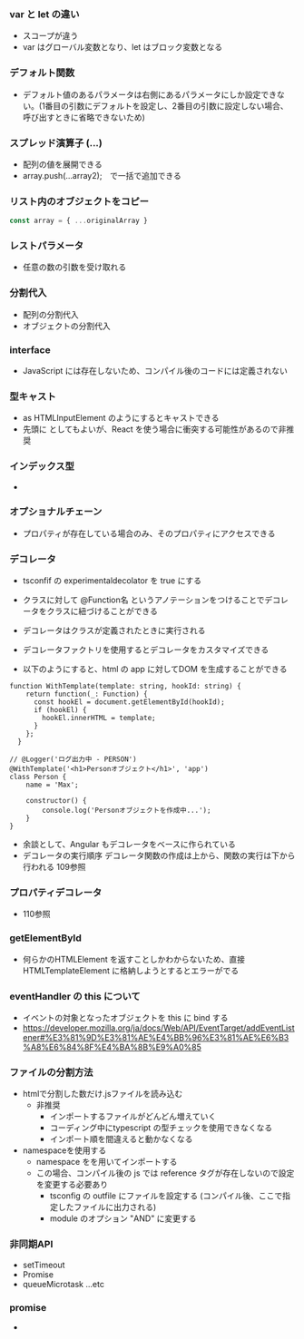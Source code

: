 ### var と let の違い
- スコープが違う
- var はグローバル変数となり、let はブロック変数となる

### デフォルト関数
- デフォルト値のあるパラメータは右側にあるパラメータにしか設定できない。(1番目の引数にデフォルトを設定し、2番目の引数に設定しない場合、呼び出すときに省略できないため)

### スプレッド演算子 (...)
- 配列の値を展開できる
- array.push(...array2);　で一括で追加できる

### リスト内のオブジェクトをコピー

``` javascript
const array = { ...originalArray }
```
### レストパラメータ
- 任意の数の引数を受け取れる

### 分割代入
- 配列の分割代入
- オブジェクトの分割代入

### interface
- JavaScript には存在しないため、コンパイル後のコードには定義されない

### 型キャスト
- as HTMLInputElement のようにするとキャストできる
- 先頭に <HTMLInputElement> としてもよいが、React を使う場合に衝突する可能性があるので非推奨

### インデックス型
- 
  
### オプショナルチェーン
- プロパティが存在している場合のみ、そのプロパティにアクセスできる

### デコレータ
  - tsconfif の experimentaldecolator を true にする
  - クラスに対して @Function名 というアノテーションをつけることでデコレータをクラスに紐づけることができる
  - デコレータはクラスが定義されたときに実行される
  
  - デコレータファクトリを使用するとデコレータをカスタマイズできる
  - 以下のようにすると、html の app に対してDOM を生成することができる

```
function WithTemplate(template: string, hookId: string) {
    return function(_: Function) {
      const hookEl = document.getElementById(hookId);
      if (hookEl) {
        hookEl.innerHTML = template;
      }
    };
  }
  
// @Logger('ログ出力中 - PERSON')
@WithTemplate('<h1>Personオブジェクト</h1>', 'app')
class Person {
    name = 'Max';

    constructor() {
        console.log('Personオブジェクトを作成中...');
    }
}
```

  - 余談として、Angular もデコレータをベースに作られている
  - デコレータの実行順序 デコレータ関数の作成は上から、関数の実行は下から行われる 109参照

### プロパティデコレータ
  - 110参照
  
### getElementById
  - 何らかのHTMLElement を返すことしかわからないため、直接HTMLTemplateElement に格納しようとするとエラーがでる

### eventHandler の this について
  - イベントの対象となったオブジェクトを this に bind する
  - https://developer.mozilla.org/ja/docs/Web/API/EventTarget/addEventListener#%E3%81%9D%E3%81%AE%E4%BB%96%E3%81%AE%E6%B3%A8%E6%84%8F%E4%BA%8B%E9%A0%85
  
### ファイルの分割方法
  - htmlで分割した数だけ.jsファイルを読み込む
    - 非推奨
      - インポートするファイルがどんどん増えていく
      - コーディング中にtypescript の型チェックを使用できなくなる
      - インポート順を間違えると動かなくなる
  - namespaceを使用する
    - namespace を<reference path="" />を用いてインポートする
    - この場合、コンパイル後の js では reference タグが存在しないので設定を変更する必要あり
      - tsconfig の outfile にファイルを設定する (コンパイル後、ここで指定したファイルに出力される)
      - module のオプション "AND" に変更する

### 非同期API
  - setTimeout
  - Promise
  - queueMicrotask ...etc

  ### promise
  - 